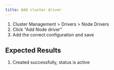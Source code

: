 ```yaml
---
title: Add cluster driver
---
```

1. Cluster Management > Drivers > Node Drivers
1. Click "Add Node driver"
1. Add the correct configuration and save

## Expected Results
1. Created successfully, status is active
